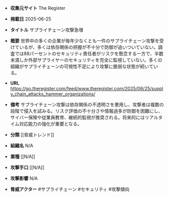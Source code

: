 - **収集元サイト**
The Register

- **掲載日**
2025-06-25

- **タイトル**
サプライチェーン攻撃急増

- **概要**
世界中の多くの企業が毎年少なくとも一件のサプライチェーン攻撃を受けているが、多くは依存関係の把握が不十分で防御が追いついていない。調査では88パーセントのセキュリティ責任者がリスクを懸念する一方で、半数未満しか外部サプライヤーのセキュリティを完全に監視していない。多くの組織がサプライチェーンの可視性不足により攻撃に脆弱な状態が続いている。

- **URL**
https://go.theregister.com/feed/www.theregister.com/2025/06/25/supply_chain_attacks_hammer_organizations/

- **備考**
サプライチェーン攻撃は依存関係の不透明さを悪用し、攻撃者は複数の段階で侵入を試みる。リスク評価の不十分さや情報過多が防御を困難にし、サイバー保険や従業員教育、継続的監視が推奨される。将来的にはリアルタイム対応能力の強化が重要となる。

- **分類**
[[脅威トレンド]]

- **組織名**
N/A

- **業種**
[[N/A]]

- **攻撃手口**
[[N/A]]

- **攻撃影響**
N/A

- **脅威アクター**
#サプライチェーン #セキュリティ #攻撃傾向
